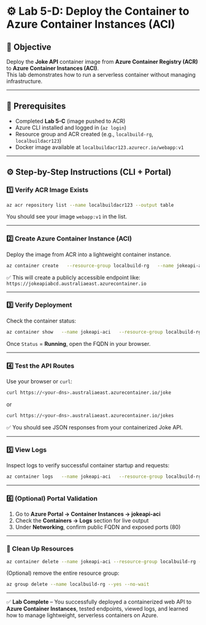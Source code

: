 # ⚙️ Lab 5-D: Deploy the Container to Azure Container Instances (ACI)

## 🎯 Objective
Deploy the **Joke API** container image from **Azure Container Registry (ACR)** to **Azure Container Instances (ACI)**.  
This lab demonstrates how to run a serverless container without managing infrastructure.

---

## 🧭 Prerequisites
- Completed **Lab 5-C** (image pushed to ACR)
- Azure CLI installed and logged in (`az login`)
- Resource group and ACR created (e.g., `localbuild-rg`, `localbuildacr123`)
- Docker image available at `localbuildacr123.azurecr.io/webapp:v1`

---

## ⚙️ Step-by-Step Instructions (CLI + Portal)

### 1️⃣ Verify ACR Image Exists
```bash
az acr repository list --name localbuildacr123 --output table
```
You should see your image `webapp:v1` in the list.

---

### 2️⃣ Create Azure Container Instance (ACI)
Deploy the image from ACR into a lightweight container instance.

```bash
az container create   --resource-group localbuild-rg   --name jokeapi-aci   --image localbuildacr123.azurecr.io/webapp:v1   --cpu 1   --memory 1   --registry-login-server localbuildacr123.azurecr.io   --registry-username $(az acr credential show --name localbuildacr123 --query username -o tsv)   --registry-password $(az acr credential show --name localbuildacr123 --query passwords[0].value -o tsv)   --ports 80   --dns-name-label jokeapi$(openssl rand -hex 2)   --location australiaeast
```
✅ This will create a publicly accessible endpoint like:  
`https://jokeapiabcd.australiaeast.azurecontainer.io`

---

### 3️⃣ Verify Deployment
Check the container status:

```bash
az container show   --name jokeapi-aci   --resource-group localbuild-rg   --query "{Status:instanceView.state, IP:ipAddress.fqdn}"   --output table
```

Once `Status` = **Running**, open the FQDN in your browser.

---

### 4️⃣ Test the API Routes
Use your browser or `curl`:

```bash
curl https://<your-dns>.australiaeast.azurecontainer.io/joke
```
or
```bash
curl https://<your-dns>.australiaeast.azurecontainer.io/jokes
```

✅ You should see JSON responses from your containerized Joke API.

---

### 5️⃣ View Logs
Inspect logs to verify successful container startup and requests:

```bash
az container logs   --name jokeapi-aci   --resource-group localbuild-rg
```

---

### 6️⃣ (Optional) Portal Validation
1. Go to **Azure Portal → Container Instances → jokeapi-aci**  
2. Check the **Containers → Logs** section for live output  
3. Under **Networking**, confirm public FQDN and exposed ports (80)

---

### 🧼 Clean Up Resources
```bash
az container delete --name jokeapi-aci --resource-group localbuild-rg --yes
```
(Optional) remove the entire resource group:
```bash
az group delete --name localbuild-rg --yes --no-wait
```

---

✅ **Lab Complete** – You successfully deployed a containerized web API to **Azure Container Instances**, tested endpoints, viewed logs, and learned how to manage lightweight, serverless containers on Azure.
